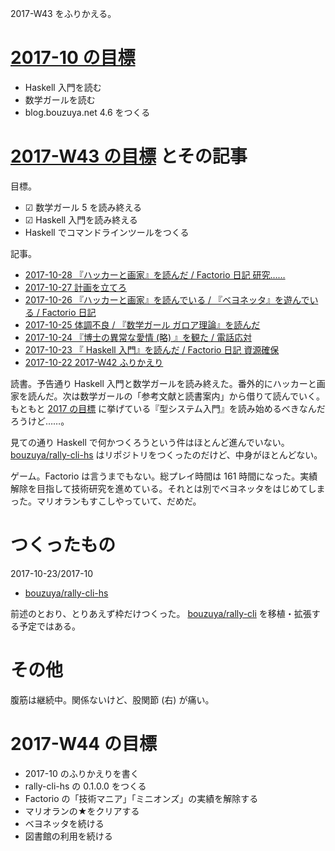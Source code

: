 2017-W43 をふりかえる。

# [2017-10 の目標][2017-09-30]

- Haskell 入門を読む
- 数学ガールを読む
- blog.bouzuya.net 4.6 をつくる

# [2017-W43 の目標][2017-10-22] とその記事

目標。

- ☑ 数学ガール 5 を読み終える
- ☑ Haskell 入門を読み終える
- Haskell でコマンドラインツールをつくる

記事。

- [2017-10-28 『ハッカーと画家』を読んだ / Factorio 日記 研究……][2017-10-28]
- [2017-10-27 計画を立てろ][2017-10-27]
- [2017-10-26 『ハッカーと画家』を読んでいる / 『ベヨネッタ』を遊んでいる / Factorio 日記][2017-10-26]
- [2017-10-25 体調不良 / 『数学ガール ガロア理論』を読んだ][2017-10-25]
- [2017-10-24 『博士の異常な愛情 (略) 』を観た / 電話応対][2017-10-24]
- [2017-10-23 『 Haskell 入門』を読んだ / Factorio 日記 資源確保][2017-10-23]
- [2017-10-22 2017-W42 ふりかえり][2017-10-22]

読書。予告通り Haskell 入門と数学ガールを読み終えた。番外的にハッカーと画家を読んだ。次は数学ガールの「参考文献と読書案内」から借りて読んでいく。もともと [2017 の目標][2016-12-31] に挙げている『型システム入門』を読み始めるべきなんだろうけど……。

見ての通り Haskell で何かつくろうという件はほとんど進んでいない。 [bouzuya/rally-cli-hs][] はリポジトリをつくったのだけど、中身がほとんどない。

ゲーム。Factorio は言うまでもない。総プレイ時間は 161 時間になった。実績解除を目指して技術研究を進めている。それとは別でベヨネッタをはじめてしまった。マリオランもすこしやっていて、だめだ。

# つくったもの

2017-10-23/2017-10

- [bouzuya/rally-cli-hs][]

前述のとおり、とりあえず枠だけつくった。 [bouzuya/rally-cli][] を移植・拡張する予定ではある。

# その他

腹筋は継続中。関係ないけど、股関節 (右) が痛い。

# 2017-W44 の目標

- 2017-10 のふりかえりを書く
- rally-cli-hs の 0.1.0.0 をつくる
- Factorio の「技術マニア」「ミニオンズ」の実績を解除する
- マリオランの★をクリアする
- ベヨネッタを続ける
- 図書館の利用を続ける

[2016-12-31]: https://blog.bouzuya.net/2016/12/31/
[2017-09-30]: https://blog.bouzuya.net/2017/09/30/
[2017-10-22]: https://blog.bouzuya.net/2017/10/22/
[2017-10-23]: https://blog.bouzuya.net/2017/10/23/
[2017-10-24]: https://blog.bouzuya.net/2017/10/24/
[2017-10-25]: https://blog.bouzuya.net/2017/10/25/
[2017-10-26]: https://blog.bouzuya.net/2017/10/26/
[2017-10-27]: https://blog.bouzuya.net/2017/10/27/
[2017-10-28]: https://blog.bouzuya.net/2017/10/28/
[bouzuya/rally-cli-hs]: https://github.com/bouzuya/rally-cli-hs
[bouzuya/rally-cli]: https://github.com/bouzuya/rally-cli
